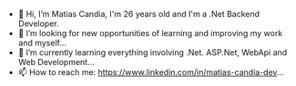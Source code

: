 - 👋 Hi, I’m Matias Candia, I'm 26 years old and I'm a .Net Backend Developer.
- 👀 I’m looking for new opportunities of learning and improving my work and myself...
- 🌱 I’m currently learning everything involving .Net. ASP.Net, WebApi and Web Development...
- 📫 How to reach me: https://www.linkedin.com/in/matias-candia-dev...

